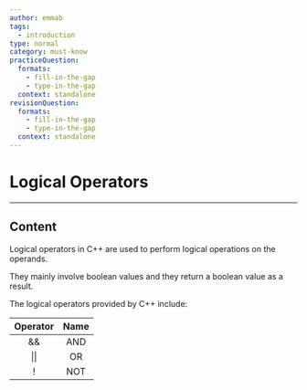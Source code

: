 ```yaml
---
author: emmab
tags:
  - introduction
type: normal
category: must-know
practiceQuestion:
  formats:
    - fill-in-the-gap
    - type-in-the-gap
  context: standalone
revisionQuestion:
  formats:
    - fill-in-the-gap
    - type-in-the-gap
  context: standalone
---
```


# Logical Operators

---

## Content

Logical operators in C++ are used to perform logical operations on the operands.

They mainly involve boolean values and they return a boolean value as a result. 

The logical operators provided by C++ include:

| Operator | Name |
|:--------:|:----:|
| &&       | AND  |
| \|\|     | OR   |
| !        | NOT  |